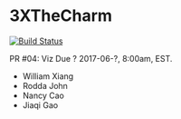 # 3XTheCharm
[![Build Status](https://travis-ci.org/wxiang54/3XTheCharm.svg?branch=master)](https://travis-ci.org/wxiang54/3XTheCharm.svg)


PR #04: Viz Due ? 2017-06-?, 8:00am, EST.

* William Xiang
* Rodda John
* Nancy Cao
* Jiaqi Gao
